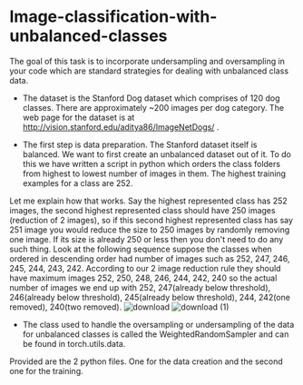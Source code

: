 # Image-classification-with-unbalanced-classes

The goal of this task is to incorporate undersampling and oversampling in your code which are standard strategies for dealing with unbalanced class data.

- The dataset is the Stanford Dog dataset which comprises of 120 dog classes. There are approximately ~200 images per dog category. The web page for the dataset is at http://vision.stanford.edu/aditya86/ImageNetDogs/ . 

-  The first step is data preparation. The Stanford dataset itself is balanced. We want to first create an unbalanced dataset out of it. To do this we have written a script in python which orders the class folders from highest to lowest number of images in them. The highest training examples for a class are 252. 

Let me explain how that works. Say the highest represented class has 252 images,  the second highest represented class should have 250 images (reduction of 2 images), so if this second highest represented class has say 251 image you would reduce the size to 250 images by randomly removing one image. If its size is already 250 or less then you don't need to do any such thing. Look at the following sequence suppose the classes when ordered in descending order had number of images such as 252, 247, 246, 245, 244, 243, 242. According to our 2 image reduction rule they should have maximum images 252, 250, 248, 246, 244, 242, 240 so the actual number of images we end up with 252, 247(already below threshold), 246(already below threshold), 245(already below threshold), 244, 242(one removed), 240(two removed).
![download](https://user-images.githubusercontent.com/80513387/192157103-dd39dfd4-bf7c-4eea-97bc-9761017e6e32.png)
![download (1)](https://user-images.githubusercontent.com/80513387/192157106-10b4bae9-9014-43ff-acf0-1ddac65d4de6.png)

- The class used to handle the oversampling or undersampling of the data for unbalanced classes is called the WeightedRandomSampler and can be found in torch.utils.data. 

Provided are the 2 python files. One for the data creation and the second one for the training.


